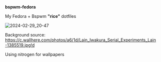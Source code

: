 **bspwm-fedora**

My Fedora + Bspwm **"rice"** dotfiles

![2024-02-29_20-47](https://github.com/socute727/bspwm-fedora/assets/152518983/f118bff0-4831-4802-95b4-fe7449150d58)

Background source: https://c.wallhere.com/photos/a6/1d/Lain_Iwakura_Serial_Experiments_Lain-1385519.jpg!d

Using nitrogen for wallpapers
